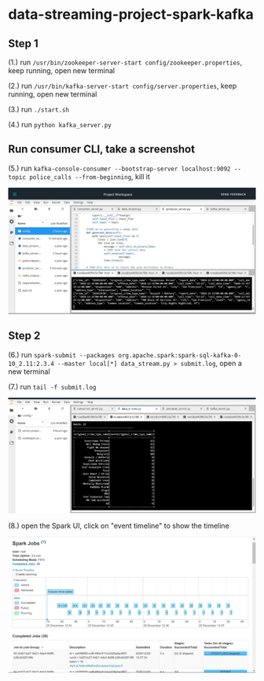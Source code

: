 # data-streaming-project-spark-kafka

## Step 1

(1.) run `/usr/bin/zookeeper-server-start config/zookeeper.properties`, keep running, open new terminal

(2.) run `/usr/bin/kafka-server-start config/server.properties`, keep running, open new terminal

(3.) run `./start.sh`

(4.) run `python kafka_server.py`

## Run consumer CLI, take a screenshot
(5.) run `kafka-console-consumer --bootstrap-server localhost:9092 --topic police_calls --from-beginning`, kill it

![Screenshot 1](MandatoryScreenshot.1.jpg)

## Step 2
(6.) run `spark-submit --packages org.apache.spark:spark-sql-kafka-0-10_2.11:2.3.4 --master local[*] data_stream.py > submit.log`, open a new terminal

(7.) run `tail -f submit.log`

![Screenshot 2](MandatoryScreenshot.2.jpg)

(8.) open the Spark UI, click on "event timeline" to show the timeline

![Screenshot 3](MandatoryScreenshot.3.jpg)

